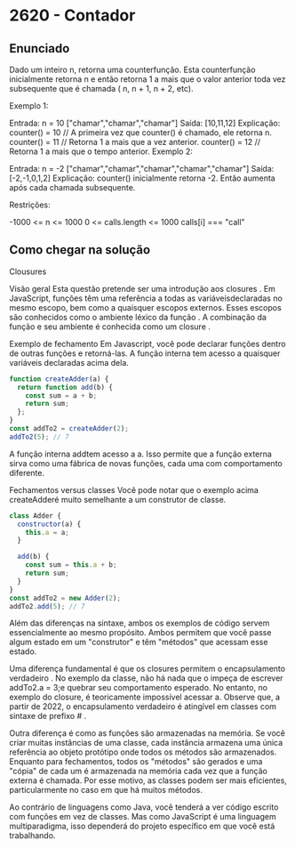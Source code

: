 # 2620 - Contador

## Enunciado

Dado um inteiro n, retorna uma counterfunção. Esta counterfunção inicialmente retorna n e então retorna 1 a mais que o valor anterior toda vez subsequente que é chamada ( n, n + 1, n + 2, etc).

Exemplo 1:

Entrada:
n = 10
["chamar","chamar","chamar"]
Saída: [10,11,12]
Explicação:
counter() = 10 // A primeira vez que counter() é chamado, ele retorna n.
counter() = 11 // Retorna 1 a mais que a vez anterior.
counter() = 12 // Retorna 1 a mais que o tempo anterior.
Exemplo 2:

Entrada:
n = -2
["chamar","chamar","chamar","chamar","chamar"]
Saída: [-2,-1,0,1,2]
Explicação: counter() inicialmente retorna -2. Então aumenta após cada chamada subsequente.

Restrições:

-1000 <= n <= 1000
0 <= calls.length <= 1000
calls[i] === "call"

## Como chegar na solução

Clousures

Visão geral
Esta questão pretende ser uma introdução aos closures . Em JavaScript, funções têm uma referência a todas as variáveis ​​declaradas no mesmo escopo, bem como a quaisquer escopos externos. Esses escopos são conhecidos como o ambiente léxico da função . A combinação da função e seu ambiente é conhecida como um closure .

Exemplo de fechamento
Em Javascript, você pode declarar funções dentro de outras funções e retorná-las. A função interna tem acesso a quaisquer variáveis ​​declaradas acima dela.

```javascript
function createAdder(a) {
  return function add(b) {
    const sum = a + b;
    return sum;
  };
}
const addTo2 = createAdder(2);
addTo2(5); // 7
```

A função interna addtem acesso a a. Isso permite que a função externa sirva como uma fábrica de novas funções, cada uma com comportamento diferente.

Fechamentos versus classes
Você pode notar que o exemplo acima createAdderé muito semelhante a um construtor de classe.

```javascript
class Adder {
  constructor(a) {
    this.a = a;
  }

  add(b) {
    const sum = this.a + b;
    return sum;
  }
}
const addTo2 = new Adder(2);
addTo2.add(5); // 7
```

Além das diferenças na sintaxe, ambos os exemplos de código servem essencialmente ao mesmo propósito. Ambos permitem que você passe algum estado em um "construtor" e têm "métodos" que acessam esse estado.

Uma diferença fundamental é que os closures permitem o encapsulamento verdadeiro . No exemplo da classe, não há nada que o impeça de escrever addTo2.a = 3;e quebrar seu comportamento esperado. No entanto, no exemplo do closure, é teoricamente impossível acessar a. Observe que, a partir de 2022, o encapsulamento verdadeiro é atingível em classes com sintaxe de prefixo # .

Outra diferença é como as funções são armazenadas na memória. Se você criar muitas instâncias de uma classe, cada instância armazena uma única referência ao objeto protótipo onde todos os métodos são armazenados. Enquanto para fechamentos, todos os "métodos" são gerados e uma "cópia" de cada um é armazenada na memória cada vez que a função externa é chamada. Por esse motivo, as classes podem ser mais eficientes, particularmente no caso em que há muitos métodos.

Ao contrário de linguagens como Java, você tenderá a ver código escrito com funções em vez de classes. Mas como JavaScript é uma linguagem multiparadigma, isso dependerá do projeto específico em que você está trabalhando.
